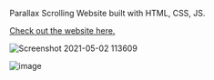Parallax Scrolling Website built with HTML, CSS, JS.

[Check out the website here.](https://dmitryvelichko.github.io/parallax-scrolling-website-js/)


![Screenshot 2021-05-02 113609](https://user-images.githubusercontent.com/42185328/116807252-d088a100-ab3a-11eb-864a-c7fd66afc48f.png)

![image](https://user-images.githubusercontent.com/42185328/116807266-e1391700-ab3a-11eb-842d-7748ac0af83e.png)
